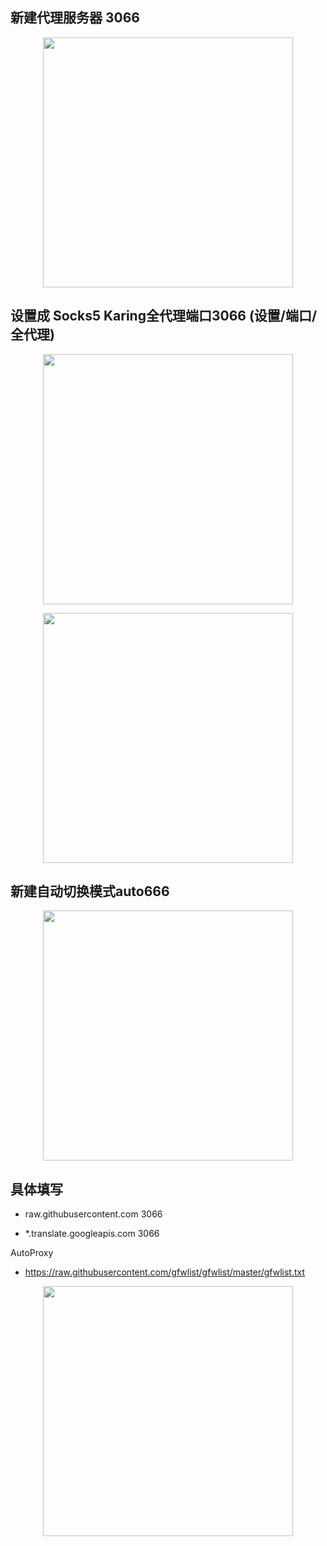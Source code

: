 ## 新建代理服务器 3066

<p align="center"><img src="https://cdn.jsdelivr.net/gh/zb9678/img@main/up1/02.17:19:31:59.png" style="width:400px;"></p>

## 设置成  Socks5  Karing全代理端口3066  (设置/端口/全代理)

<p align="center"><img src="https://cdn.jsdelivr.net/gh/zb9678/img@main/up1/02.17:19:30:43.png" style="width:400px;"></p>

<p align="center"><img src="https://cdn.jsdelivr.net/gh/zb9678/img@main/up1/02.17:19:37:30.png" style="width:400px;"></p>

## 新建自动切换模式auto666

<p align="center"><img src="https://cdn.jsdelivr.net/gh/zb9678/img@main/up1/02.17:19:39:04.png" style="width:400px;"></p>

## 具体填写

- raw.githubusercontent.com   3066

- *.translate.googleapis.com     3066

AutoProxy

- https://raw.githubusercontent.com/gfwlist/gfwlist/master/gfwlist.txt

<p align="center"><img src="https://cdn.jsdelivr.net/gh/zb9678/img@main/up1/02.17:19:41:38.png" style="width:400px;"></p>